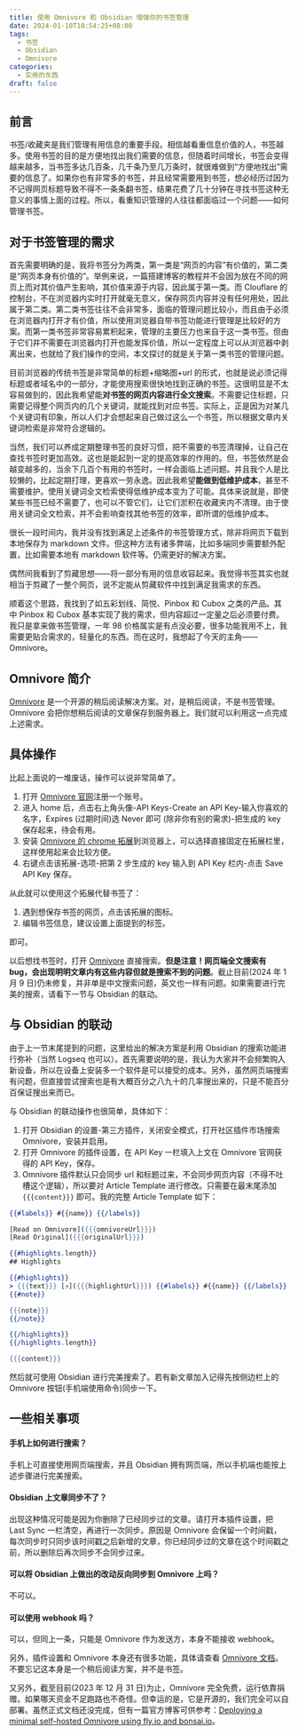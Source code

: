 ```yaml
---
title: 使用 Omnivore 和 Obsidian 增强你的书签管理
date: 2024-01-10T10:54:25+08:00
tags:
  - 书签
  - Obsidian
  - Omnivore
categories:
  - 实用的东西
draft: false
---
```

## 前言

书签/收藏夹是我们管理有用信息的重要手段。相信越看重信息价值的人，书签越多。使用书签的目的是方便地找出我们需要的信息，但随着时间增长，书签会变得越来越多，当书签多达几百条，几千条乃至几万条时，就很难做到“方便地找出”需要的信息了。如果你也有非常多的书签，并且经常需要用到书签，想必经历过因为不记得网页标题导致不得不一条条翻书签，结果花费了几十分钟在寻找书签这种无意义的事情上面的过程。所以，看重知识管理的人往往都面临过一个问题——如何管理书签。
## 对于书签管理的需求

首先需要明确的是，我将书签分为两类，第一类是“网页的内容”有价值的，第二类是“网页本身有价值的”。举例来说，一篇搭建博客的教程并不会因为放在不同的网页上而对其价值产生影响，其价值来源于内容，因此属于第一类。而 Clouflare 的控制台，不在浏览器内实时打开就毫无意义，保存网页内容并没有任何用处，因此属于第二类。第二类书签往往不会非常多，面临的管理问题比较小，而且由于必须在浏览器内打开才有价值，所以使用浏览器自带书签功能进行管理是比较好的方案。而第一类书签非常容易累积起来，管理的主要压力也来自于这一类书签。但由于它们并不需要在浏览器内打开也能发挥价值，所以一定程度上可以从浏览器中剥离出来，也就给了我们操作的空间，本文探讨的就是关于第一类书签的管理问题。

目前浏览器的传统书签是非常简单的标题+缩略图+url 的形式，也就是说必须记得标题或者域名中的一部分，才能使用搜索很快地找到正确的书签。这很明显是不太容易做到的，因此我希望能**对书签的网页内容进行全文搜索**。不需要记住标题，只需要记得整个网页内的几个关键词，就能找到对应书签。实际上，正是因为对某几个关键词有印象，所以人们才会想起来自己做过这么一个书签，所以根据文章内关键词检索是非常符合逻辑的。

当然，我们可以养成定期整理书签的良好习惯，把不需要的书签清理掉，让自己在查找书签时更加高效。这也是能起到一定的提高效率的作用的。但，书签依然是会越变越多的，当余下几百个有用的书签时，一样会面临上述问题。并且我个人是比较懒的，比起定期打理，更喜欢一劳永逸。因此我希望**能做到低维护成本**，甚至不需要维护。使用关键词全文检索使得低维护成本变为了可能。具体来说就是，即使某些书签已经不需要了，也可以不管它们，让它们淤积在收藏夹内不清理。由于使用关键词全文检索，并不会影响查找其他书签的效率，即所谓的低维护成本。

很长一段时间内，我并没有找到满足上述条件的书签管理方式，除非将网页下载到本地保存为 markdown 文件。但这种方法有诸多弊端，比如多端同步需要额外配置，比如需要本地有 markdown 软件等。仍需更好的解决方案。

偶然间我看到了剪藏思想——将一部分有用的信息收容起来。我觉得书签其实也就相当于剪藏了一整个网页，说不定能从剪藏软件中找到满足我需求的东西。

顺着这个思路，我找到了如五彩划线、简悦、Pinbox 和 Cubox 之类的产品。其中 Pinbox 和 Cubox 基本实现了我的需求，但内容超过一定量之后必须要付费。我只是拿来做书签管理，一年 98 价格属实是有点没必要，很多功能我用不上，我需要更贴合需求的，轻量化的东西。而在这时，我想起了今天的主角——Omnivore。
## Omnivore 简介

[Omnivore]( https://docs.omnivore.app/ ) 是一个开源的稍后阅读解决方案。对，是稍后阅读，不是书签管理。Omnivore 会把你想稍后阅读的文章保存到服务器上。我们就可以利用这一点完成上述需求。
## 具体操作

比起上面说的一堆废话，操作可以说非常简单了。

1. 打开 [Omnivore 官网](https://omnivore.app/)注册一个账号。
2. 进入 home 后，点击右上角头像-API Keys-Create an API Key-输入你喜欢的名字，Expires (过期时间)选 Never 即可 (除非你有别的需求)-把生成的 key 保存起来，待会有用。
3. 安装 [Omnivore 的 chrome 拓展](https://chromewebstore.google.com/detail/omnivore/blkggjdmcfjdbmmmlfcpplkchpeaiiab)到浏览器上，可以选择直接固定在拓展栏里，这样使用起来会比较方便。
4. 右键点击该拓展-选项-把第 2 步生成的 key 输入到 API Key 栏内-点击 Save API Key 保存。

从此就可以使用这个拓展代替书签了：

1. 遇到想保存书签的网页，点击该拓展的图标。
2. 编辑书签信息，建议设置上面提到的标签。

即可。

以后想找书签时，打开 [Omnivore](https://omnivore.app/) 直接搜索。**但是注意！网页端全文搜索有 bug，会出现明明文章内有这些内容但就是搜索不到的问题**。截止目前(2024 年 1 月 9 日)仍未修复，并非单是中文搜索问题，英文也一样有问题。如果需要进行完美的搜索，请看下一节与 Obsidian 的联动。
## 与 Obsidian 的联动

由于上一节末尾提到的问题，这里给出的解决方案是利用 Obsidian 的搜索功能进行弥补（当然 Logseq 也可以）。首先需要说明的是，我认为大家并不会频繁购入新设备，所以在设备上安装多一个软件是可以接受的成本。另外，虽然网页端搜索有问题，但直接尝试搜索也是有大概百分之八九十的几率搜出来的，只是不能百分百保证搜出来而已。

与 Obsidian 的联动操作也很简单，具体如下：

1. 打开 Obsidian 的设置-第三方插件，关闭安全模式，打开社区插件市场搜索 Omnivore，安装并启用。
2. 打开 Omnivore 的插件设置，在 API Key 一栏填入上文在 Omnivore 官网获得的 API Key，保存。
3. Omnivore 插件默认只会同步 url 和标题过来，不会同步网页内容（不得不吐槽这个逻辑），所以要对 Article Template 进行修改。只需要在最末尾添加 `{{{content}}}` 即可。我的完整 Article Template 如下：
```Mustache
{{#labels}} #{{name}} {{/labels}}

[Read on Omnivore]({{{omnivoreUrl}}})
[Read Original]({{{originalUrl}}})

{{#highlights.length}}
## Highlights

{{#highlights}}
> {{{text}}} [⤴️]({{{highlightUrl}}}) {{#labels}} #{{name}} {{/labels}} ^{{{highlightID}}}
{{#note}}

{{{note}}}
{{/note}}

{{/highlights}}
{{/highlights.length}}

{{{content}}}
```

然后就可使用 Obsidian 进行完美搜索了。若有新文章加入记得先按侧边栏上的 Omnivore 按钮(手机端使用命令)同步一下。
## 一些相关事项

#### 手机上如何进行搜索？

手机上可直接使用网页端搜索，并且 Obsidian 拥有网页端，所以手机端也能按上述步骤进行完美搜索。
#### Obsidian 上文章同步不了？

出现这种情况可能是因为你删除了已经同步过的文章。请打开本插件设置，把 Last Sync 一栏清空，再进行一次同步。原因是 Omnivore 会保留一个时间戳，每次同步时只同步该时间戳之后新增的文章，你已经同步过的文章在这个时间戳之前，所以删除后再次同步不会同步过来。
#### 可以将 Obsidian 上做出的改动反向同步到 Omnivore 上吗？

不可以。
#### 可以使用 webhook 吗？

可以，但同上一条，只能是 Omnivore 作为发送方，本身不能接收 webhook。



另外，插件设置和 Omnivore 本身还有很多功能，具体请查看 [Omnivore 文档](https://docs.omnivore.app)。不要忘记这本身是一个稍后阅读方案，并不是书签。

又另外，截至目前(2023 年 12 月 31 日)为止，Omnivore 完全免费，运行依靠捐赠。如果哪天资金不足跑路也不奇怪。但幸运的是，它是开源的，我们完全可以自部署。虽然正式文档还没完成，但有一篇官方博客可供参考：[Deploying a minimal self-hosted Omnivore using fly.io and bonsai.io](https://blog.omnivore.app/p/deploying-a-minimal-self-hosted-omnivore)。
